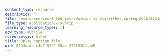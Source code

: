 ```yaml
---
content_type: resource
description: ''
file: /media/courses/6-006-introduction-to-algorithms-spring-2020/0524dcdbc4d7552385ad2721532fea49_Nu8YGneFCWE.vtt
file_type: application/x-subrip
learning_resource_types: []
ocw_type: OCWFile
resourcetype: Other
title: 3play caption file
uid: 0524dcdb-c4d7-5523-85ad-2721532fea49
---
```

